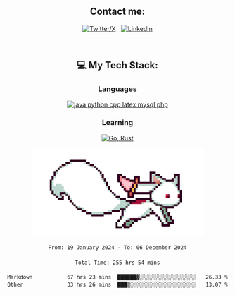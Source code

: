 

<div align="center">

## Contact me:

[![Twitter/X](https://skillicons.dev/icons?i=twitter)](https://twitter.com/erikskopp) &nbsp;
[![LinkedIn](https://skillicons.dev/icons?i=linkedin)](www.linkedin.com/in/erik-skopp) 

<div align="center">
<br>

## 💻 My Tech Stack:

### Languages

[![java python cpp latex mysql php](https://skillicons.dev/icons?i=java,python,cpp,latex,mysql,php)](https://skillicons.dev)

### Learning

[![Go, Rust](https://skillicons.dev/icons?i=go,rust)](https://skillicons.dev)

<center>

<img src="kyubey.gif" alt="Alt-Text" title="" >

</center>


<!--START_SECTION:waka-->

```txt
From: 19 January 2024 - To: 06 December 2024

Total Time: 255 hrs 54 mins

Markdown           67 hrs 23 mins  ██████▓░░░░░░░░░░░░░░░░░░   26.33 %
Other              33 hrs 26 mins  ███▒░░░░░░░░░░░░░░░░░░░░░   13.07 %
```

<!--END_SECTION:waka-->
